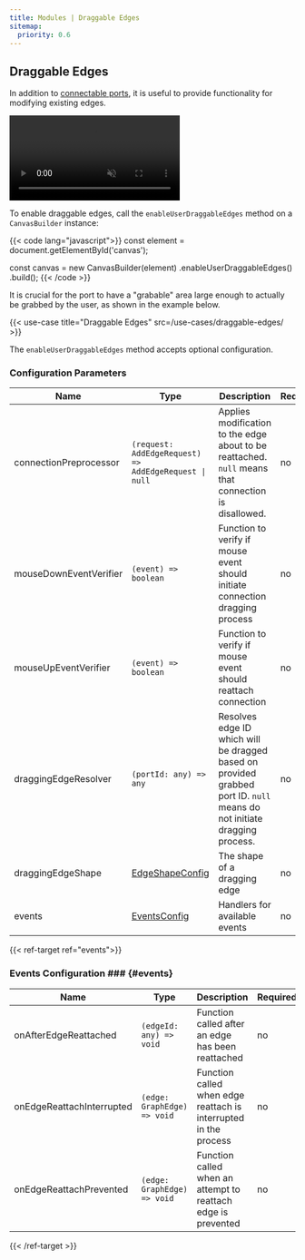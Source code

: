 ```yaml
---
title: Modules | Draggable Edges
sitemap:
  priority: 0.6
---
```


## Draggable Edges

In addition to [connectable ports](/modules/connectable-ports), it is useful to provide functionality for modifying existing edges.

<a href="/use-cases/draggable-edges/" target="_blank" aria-label="Draggable edges">
  <div class="video">
    <video autoplay muted loop>
      <source src="/media/draggable-edges.webm">
    </video>
  </div>
</a>

To enable draggable edges, call the `enableUserDraggableEdges` method on a `CanvasBuilder` instance:

{{< code lang="javascript">}}
const element = document.getElementById('canvas');

const canvas = new CanvasBuilder(element)
  .enableUserDraggableEdges()
  .build();
{{< /code >}}

It is crucial for the port to have a "grabable" area large enough to actually be grabbed by the user, as shown in the example below.

{{< use-case title="Draggable Edges" src=/use-cases/draggable-edges/ >}}

The `enableUserDraggableEdges` method accepts optional configuration.

### Configuration Parameters

| Name                   | Type                                                                      | Description                                                                                                              | Required | Default                                          |
|------------------------|---------------------------------------------------------------------------|--------------------------------------------------------------------------------------------------------------------------|----------|--------------------------------------------------|
| connectionPreprocessor | `(request: AddEdgeRequest) => AddEdgeRequest \| null`                     | Applies modification to the edge about to be reattached. `null` means that connection is disallowed.                     | no       | `(request) => request`                           |
| mouseDownEventVerifier | `(event) => boolean`                                                      | Function to verify if mouse event should initiate connection dragging process                                            | no       | `(event) => event.button === 0 && event.ctrlKey` |
| mouseUpEventVerifier   | `(event) => boolean`                                                      | Function to verify if mouse event should reattach connection                                                             | no       | `(event) => event.button === 0`                  |
| draggingEdgeResolver   | `(portId: any) => any`                                                    | Resolves edge ID which will be dragged based on provided grabbed port ID. `null` means do not initiate dragging process. | no       | Latest adjacent edge                             |
| draggingEdgeShape      | <a href="/defaults#edge-shape-config" target="_blank">EdgeShapeConfig</a> | The shape of a dragging edge                                                                                             | no       | Same as the edge being dragged                   |
| events                 | [EventsConfig](#events)                                                   | Handlers for available events                                                                                            | no       | `{}`                                             |

{{< ref-target ref="events">}}

### Events Configuration ### {#events}

| Name                      | Type                                   | Description                                                      | Required | Default      |
|---------------------------|----------------------------------------|------------------------------------------------------------------|----------|--------------|
| onAfterEdgeReattached     | `(edgeId: any) => void`                | Function called after an edge has been reattached                | no       | `() => void` |
| onEdgeReattachInterrupted | `(edge: GraphEdge) => void`            | Function called when edge reattach is interrupted in the process | no       | `() => void` |
| onEdgeReattachPrevented   | `(edge: GraphEdge) => void`            | Function called when an attempt to reattach edge is prevented    | no       | `() => void` |

{{< /ref-target >}}
